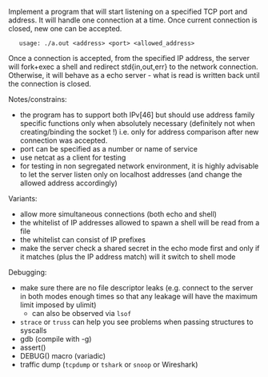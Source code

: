 Implement a program that will start listening on a specified TCP port and address.
It will handle one connection at a time. Once current connection is closed,
new one can be accepted.
```
   usage: ./a.out <address> <port> <allowed_address>
```      
Once a connection is accepted, from the specified IP address,
the server will fork+exec a shell and redirect std{in,out,err} to the network connection.
Otherwise, it will behave as a echo server - what is read is written back
until the connection is closed.

Notes/constrains:
 - the program has to support both IPv[46] but should use address family specific functions only when absolutely necessary (definitely not when creating/binding the socket !) i.e. only for address comparison after new connection was accepted.
 - port can be specified as a number or name of service
 - use netcat as a client for testing
 - for testing in non segregated network environment, it is highly advisable to let the server listen only on localhost addresses (and change the allowed address accordingly)
 
Variants:
   - allow more simultaneous connections (both echo and shell)
   - the whitelist of IP addresses allowed to spawn a shell will be read from a file
   - the whitelist can consist of IP prefixes
   - make the server check a shared secret in the echo mode first and only if it matches (plus the IP address match) will it switch to shell mode

Debugging:
  - make sure there are no file descriptor leaks (e.g. connect to the server in both modes enough times so that any leakage will have the maximum limit imposed by ulimit)
    - can also be observed via `lsof`
  - `strace` or `truss` can help you see problems when passing structures to syscalls
  - gdb (compile with -g)
  - assert()
  - DEBUG() macro (variadic)
  - traffic dump (`tcpdump` or `tshark` or `snoop` or Wireshark)
